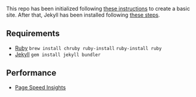 This repo has been initialized following [these instructions](http://jmcglone.com/guides/github-pages/) to create a basic site.
After that, Jekyll has been installed following [these steps](https://outragedpinkracoon.com/2019/10/19/how-to-setup-jekyll-bootstrap-sass-github-pages/).

## Requirements

- [Ruby](https://www.ruby-lang.org/en/downloads/)
  `brew install chruby ruby-install`
  `ruby-install ruby`
- [Jekyll](https://jekyllrb.com/docs/installation/)
  `gem install jekyll bundler`

## Performance

- [Page Speed Insights](https://developers.google.com/speed/pagespeed/insights/?hl=es&url=sgmonda.github.io)

